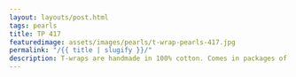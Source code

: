 ```yaml
---
layout: layouts/post.html
tags: pearls
title: TP 417
featuredimage: assets/images/pearls/t-wrap-pearls-417.jpg
permalink: "/{{ title | slugify }}/"
description: T-wraps are handmade in 100% cotton. Comes in packages of 10 pieces of the same design. Probably the worlds best commercial for any Fun Park.
---
```

